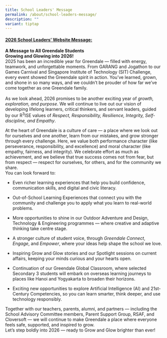```yaml
---
title: School Leaders' Message
permalink: /about/school-leaders-message/
description: ""
variant: tiptap
---
```

<h4><strong><u>2026 School Leaders’ Website Message:</u></strong></h4>
<p><strong>A Message to All Greendale Students</strong>
<br><strong>Growing and Glowing into 2026!</strong>
<br>2025 has been an incredible year for Greendale — filled with energy, teamwork,
and unforgettable moments. From GARANG and Jogathon to our Games Carnival
and Singapore Institute of Technology (SIT)<strong> </strong>Challenge,
every event showed the Greendale spirit in action. You’ve learned, grown,
and shone in so many ways, and we couldn’t be prouder of how far we’ve
come together as one Greendale family.
<br>
<br>As we look ahead, 2026 promises to be another exciting year of <em>growth, exploration, and purpose</em>.
We will continue to live out our vision of developing lifelong learners,
critical thinkers, and servant leaders, guided by our R<sup>3</sup>ISE
values of <em>Respect, Responsibility, Resilience, Integrity, Self-discipline, and Empathy</em>.</p>
<p>At the heart of Greendale is a culture of care — a place where we look
out for ourselves and one another, learn from our mistakes, and grow stronger
through every challenge. Here, we value both performance character (like
perseverance, responsibility, and excellence) and moral character (like
empathy, fairness, and integrity). We celebrate effort as much as achievement,
and we believe that true success comes not from fear, but from respect
— respect for ourselves, for others, and for the community we share.
<br>You can look forward to:</p>
<ul data-tight="true" class="tight">
<li>
<p>Even richer learning experiences that help you build confidence, communication
skills, and digital and civic literacy.</p>
</li>
<li>
<p>Out-of-School Learning Experiences that connect you with the community
and challenge you to apply what you learn to real-world problems.</p>
</li>
<li>
<p>More opportunities to shine in our Outdoor Adventure and Design, Technology
&amp; Engineering programmes — where creative and adaptive thinking take
centre stage.</p>
</li>
<li>
<p>A stronger culture of student voice, through <em>Greendale Connect</em>, <em>Engage</em>,
and <em>Empower</em>, where your ideas help shape the school we love.</p>
</li>
<li>
<p>Inspiring Grow and Glow stories and our Spotlight sessions on current
affairs, keeping your minds curious and your hearts open.</p>
</li>
<li>
<p>Continuation of our Greendale Global Classroom, where selected Secondary
3 students will embark on overseas learning journeys to places like Hanoi
and Yogyakarta to broaden their horizons.</p>
</li>
<li>
<p>Exciting new opportunities to explore Artificial Intelligence (AI) and
21st-Century Competencies, so you can learn smarter, think deeper, and
use technology responsibly.</p>
</li>
</ul>
<p>Together with our teachers, parents, alumni, and partners — including
the School Advisory Committee members, Parent Support Group, RSAF, and
Cloversoft — we will continue to make Greendale a place where everyone
feels safe, supported, and inspired to grow.
<br>Let’s step boldly into 2026 — ready to Grow and Glow brighter than ever!</p>